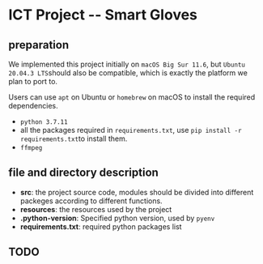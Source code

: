 # ICT Project -- Smart Gloves

## preparation

We implemented this project initially on `macOS Big Sur 11.6`, but `Ubuntu 20.04.3 LTS`should also be compatible, which is exactly the platform we plan to port to.

Users can use `apt`  on Ubuntu or `homebrew` on macOS to install the required dependencies.

- `python 3.7.11`
- all the packages required in `requirements.txt`, use `pip install -r requirements.txt`to install them.
- `ffmpeg`

## file and directory description

- **src**: the project source code, modules should be divided into different packeges according to different functions.
- **resources**: the resources used by the project
- **.python-version**: Specified python version, used by `pyenv`
- **requirements.txt**: required python packages list



## TODO

